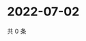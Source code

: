 # 2022-07-02

共 0 条

<!-- BEGIN WEIBO -->
<!-- 最后更新时间 Sat Jul 02 2022 09:25:49 GMT+0800 (China Standard Time) -->

<!-- END WEIBO -->
